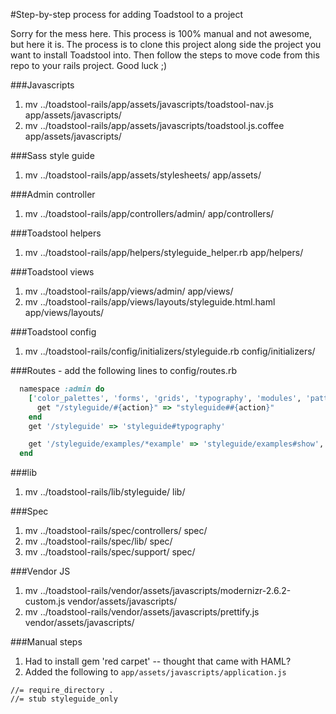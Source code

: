 #Step-by-step process for adding Toadstool to a project

Sorry for the mess here. This process is 100% manual and not awesome, but here it is. The process is to clone this project along side the project you want to install Toadstool into. Then follow the steps to move code from this repo to your rails project. 
Good luck ;)

###Javascripts
1. mv ../toadstool-rails/app/assets/javascripts/toadstool-nav.js app/assets/javascripts/
1. mv ../toadstool-rails/app/assets/javascripts/toadstool.js.coffee app/assets/javascripts/

###Sass style guide
1. mv ../toadstool-rails/app/assets/stylesheets/ app/assets/

###Admin controller
1. mv ../toadstool-rails/app/controllers/admin/ app/controllers/

###Toadstool helpers
1. mv ../toadstool-rails/app/helpers/styleguide_helper.rb app/helpers/

###Toadstool views
1. mv ../toadstool-rails/app/views/admin/ app/views/
1. mv ../toadstool-rails/app/views/layouts/styleguide.html.haml app/views/layouts/

###Toadstool config
1. mv ../toadstool-rails/config/initializers/styleguide.rb config/initializers/

###Routes - add the following lines to config/routes.rb
```ruby
  namespace :admin do
    ['color_palettes', 'forms', 'grids', 'typography', 'modules', 'patterns'].each do |action|
      get "/styleguide/#{action}" => "styleguide##{action}"
    end
    get '/styleguide' => 'styleguide#typography'

    get '/styleguide/examples/*example' => 'styleguide/examples#show', as: :styleguide_example
  end
``` 

###lib
1. mv ../toadstool-rails/lib/styleguide/ lib/

###Spec
1. mv ../toadstool-rails/spec/controllers/ spec/
1. mv ../toadstool-rails/spec/lib/ spec/
1. mv ../toadstool-rails/spec/support/ spec/

###Vendor JS
1. mv ../toadstool-rails/vendor/assets/javascripts/modernizr-2.6.2-custom.js vendor/assets/javascripts/
1. mv ../toadstool-rails/vendor/assets/javascripts/prettify.js vendor/assets/javascripts/


###Manual steps
1. Had to install gem 'red carpet' -- thought that came with HAML?
1. Added the following to `app/assets/javascripts/application.js`
```
//= require_directory .
//= stub styleguide_only
```

 



















